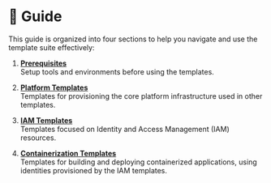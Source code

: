 # 📘 Guide

This guide is organized into four sections to help you navigate and use the template suite effectively:

1. **[Prerequisites](./GUIDE_PREREQUISITES.md)**  
   Setup tools and environments before using the templates.

2. **[Platform Templates](./Templates/Platform/GUIDE_PLATFORM_TEMPLATES.md)**  
   Templates for provisioning the core platform infrastructure used in other templates.

3. **[IAM Templates](./Templates/IAM/GUIDE_IAM_TEMPLATES.md)**  
   Templates focused on Identity and Access Management (IAM) resources.

4. **[Containerization Templates](./Templates/Containerization/GUIDE_CONTAINERIZATION_TEMPLATES.md)**  
   Templates for building and deploying containerized applications, using identities provisioned by the IAM templates.